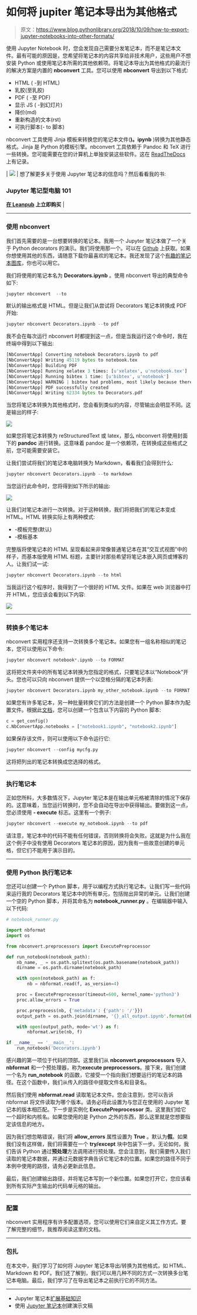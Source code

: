 # 如何将 jupiter 笔记本导出为其他格式

> 原文：<https://www.blog.pythonlibrary.org/2018/10/09/how-to-export-jupyter-notebooks-into-other-formats/>

使用 Jupyter Notebook 时，您会发现自己需要分发笔记本，而不是笔记本文件。最有可能的原因是，您希望将笔记本的内容共享给非技术用户，这些用户不想安装 Python 或使用笔记本所需的其他依赖项。将笔记本导出为其他格式的最流行的解决方案是内置的 **nbconvert** 工具。您可以使用 **nbconvert** 导出到以下格式:

*   HTML ( -到 HTML)
*   乳胶(至乳胶)
*   PDF ( -至 PDF)
*   显示 JS ( -到幻灯片)
*   降价(md)
*   重新构造的文本(rst)
*   可执行脚本(- to 脚本)

nbconvert 工具使用 Jinja 模板来转换您的笔记本文件(**)。ipynb** )转换为其他静态格式。Jinja 是 Python 的模板引擎。nbconvert 工具依赖于 Pandoc 和 TeX 进行一些转换。您可能需要在您的计算机上单独安装这些软件。这在 [ReadTheDocs](https://nbconvert.readthedocs.io/en/latest/) 上有记录。

| [![](img/ebd7fa5c4b7408fdd4876e3df233704b.png)](https://leanpub.com/jupyternotebook101/) | 想了解更多关于使用 Jupyter 笔记本的信息吗？然后看看我的书:

### Jupyter 笔记型电脑 101

**[在 Leanpub](https://leanpub.com/jupyternotebook101/) 上立即购买** |

* * *

### 使用 nbconvert

我们首先需要的是一台想要转换的笔记本。我用一个 Jupyter 笔记本做了一个关于 Python decorators 的演示。我们将使用那一个。可以在 [Github](https://github.com/driscollis/NebraskaCode_Python_Decorators) 上获取。如果你想使用其他的东西，请随意下载你最喜欢的笔记本。我还发现了这个[有趣的笔记本图库](https://github.com/jupyter/jupyter/wiki/A-gallery-of-interesting-Jupyter-Notebooks)，你也可以用它。

我们将使用的笔记本名为 **Decorators.ipynb** 。使用 nbconvert 导出的典型命令如下:

```py
jupyter nbconvert  --to 
```

默认的输出格式是 HTML。但是让我们从尝试将 Decorators 笔记本转换成 PDF 开始:

```py
jupyter nbconvert Decorators.ipynb --to pdf

```

我不会在每次运行 nbconvert 时都提到这一点，但是当我运行这个命令时，我在终端中得到以下输出:

```py
[NbConvertApp] Converting notebook Decorators.ipynb to pdf
[NbConvertApp] Writing 45119 bytes to notebook.tex
[NbConvertApp] Building PDF
[NbConvertApp] Running xelatex 3 times: [u'xelatex', u'notebook.tex']
[NbConvertApp] Running bibtex 1 time: [u'bibtex', u'notebook']
[NbConvertApp] WARNING | bibtex had problems, most likely because there were no citations
[NbConvertApp] PDF successfully created
[NbConvertApp] Writing 62334 bytes to Decorators.pdf

```

当您将笔记本转换为其他格式时，您会看到类似的内容，尽管输出会明显不同。这是输出的样子:

![](img/1617a0dd5f2bf6db5a37e272e1cfb6dc.png)

如果您将笔记本转换为 reStructuredText 或 latex，那么 nbconvert 将使用封面下的 **pandoc** 进行转换。这意味着 pandoc 是一个依赖项，在转换成这些格式之前，您可能需要安装它。

让我们尝试将我们的笔记本电脑转换为 Markdown，看看我们会得到什么:

```py
jupyter nbconvert Decorators.ipynb --to markdown

```

当您运行此命令时，您将得到如下所示的输出:

![](img/b4e3dfe86fc79524fc2c2967e3fe1dbd.png)

让我们对笔记本进行一次转换。对于这种转换，我们将把我们的笔记本变成 HTML。HTML 转换实际上有两种模式:

*   -模板完整(默认)
*   -模板基本

完整版将使笔记本的 HTML 呈现看起来非常像普通笔记本在其“交互式视图”中的样子，而基本版使用 HTML 标题，主要针对那些希望将笔记本嵌入网页或博客的人。让我们试一试:

```py
jupyter nbconvert Decorators.ipynb --to html 

```

当我运行这个程序时，我得到了一个很好的 HTML 文件。如果在 web 浏览器中打开 HTML，您应该会看到以下内容:

![](img/5cda824d98e159037174c46a6e64b0db.png)

* * *

### 转换多个笔记本

nbconvert 实用程序还支持一次转换多个笔记本。如果您有一组名称相似的笔记本，您可以使用以下命令:

```py
jupyter nbconvert notebook*.ipynb --to FORMAT 

```

这将把文件夹中的所有笔记本转换为您指定的格式，只要笔记本以“Notebook”开头。您也可以只向 nbconvert 提供一个以空格分隔的笔记本列表:

```py
jupyter nbconvert Decorators.ipynb my_other_notebook.ipynb --to FORMAT

```

如果您有许多笔记本，另一种批量转换它们的方法是创建一个 Python 脚本作为配置文件。根据此[文档](https://nbconvert.readthedocs.io/en/latest/usage.html)，您可以创建一个包含以下内容的 Python 脚本:

```py
c = get_config()
c.NbConvertApp.notebooks = ["notebook1.ipynb", "notebook2.ipynb"]

```

如果保存该文件，则可以使用以下命令运行它:

```py
jupyter nbconvert --config mycfg.py

```

这将把列出的笔记本转换成您选择的格式。

* * *

### 执行笔记本

正如您所料，大多数情况下，Jupyter 笔记本是在输出单元格被清除的情况下保存的。这意味着，当您运行转换时，您不会自动在导出中获得输出。要做到这一点，您必须使用 **- execute** 标志。这里有一个例子:

```py
jupyter nbconvert --execute my_notebook.ipynb --to pdf

```

请注意，笔记本中的代码不能有任何错误，否则转换将会失败。这就是为什么我在这个例子中没有使用 Decorators 笔记本的原因，因为我有一些故意创建的单元格，但它们不能用于演示目的。

* * *

### 使用 Python 执行笔记本

您还可以创建一个 Python 脚本，用于以编程方式执行笔记本。让我们写一些代码来运行我的 Decorators 笔记本中的所有单元，包括抛出异常的单元。让我们创建一个空的 Python 脚本，并将其命名为 **notebook_runner.py** 。在编辑器中输入以下代码:

```py
# notebook_runner.py

import nbformat
import os

from nbconvert.preprocessors import ExecutePreprocessor

def run_notebook(notebook_path):
    nb_name, _ = os.path.splitext(os.path.basename(notebook_path))
    dirname = os.path.dirname(notebook_path)

    with open(notebook_path) as f:
        nb = nbformat.read(f, as_version=4)

    proc = ExecutePreprocessor(timeout=600, kernel_name='python3')
    proc.allow_errors = True

    proc.preprocess(nb, {'metadata': {'path': '/'}})
    output_path = os.path.join(dirname, '{}_all_output.ipynb'.format(nb_name))

    with open(output_path, mode='wt') as f:
        nbformat.write(nb, f)

if __name__ == '__main__':
    run_notebook('Decorators.ipynb')

```

感兴趣的第一项位于代码的顶部。这里我们从 **nbconvert.preprocessors** 导入 **nbformat** 和一个预处理器，称为**execute preprocessors**。接下来，我们创建一个名为 **run_notebook** 的函数，它接受一个指向我们想要运行的笔记本的路径。在这个函数中，我们从传入的路径中提取文件名和目录名。

然后我们使用 **nbformat.read** 读取笔记本文件。您会注意到，您可以告诉 nbformat 将文件读取为哪个版本。请务必将此设置为与您正在使用的 Jupyter 笔记本的版本相匹配。下一步是实例化 **ExecutePreprocessor** 类。这里我们给它一个超时和内核名。如果您使用的是 Python 之外的东西，那么这里就是您想要指定该信息的地方。

因为我们想忽略错误，我们将 **allow_errors** 属性设置为 **True** 。默认为**假**。如果我们没有这样做，我们将需要在一个 **try/except** 块中包装下一步。无论如何，我们告诉 Python 通过**预处理**方法调用进行预处理。您会注意到，我们需要传入我们读取的笔记本数据，并通过元数据字典告诉它笔记本的位置。如果您的路径不同于本例中使用的路径，请务必更新此信息。

最后，我们创建输出路径，并将笔记本写到一个新位置。如果您打开它，您应该看到所有实际产生输出的代码单元格的输出。

* * *

### 配置

nbconvert 实用程序有许多配置选项，您可以使用它们来自定义其工作方式。要了解完整的细节，我推荐阅读这里的文档。

* * *

### 包扎

在本文中，我们学习了如何将 Jupyter 笔记本导出/转换为其他格式，如 HTML、Markdown 和 PDF。我们还了解到，我们可以用几种不同的方式一次转换多台笔记本电脑。最后，我们学习了在导出笔记本之前执行它的不同方法。

* * *

*   Jupyter 笔记本[扩展基础知识](https://www.blog.pythonlibrary.org/2018/10/02/jupyter-notebook-extension-basics/)
*   使用 [Jupyter 笔记本](https://www.blog.pythonlibrary.org/2018/09/25/creating-presentations-with-jupyter-notebook/)创建演示文稿